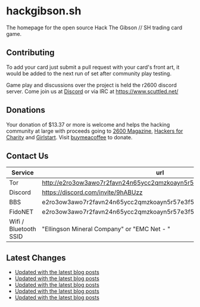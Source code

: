 # hackgibson.sh
The homepage for the open source Hack The Gibson // SH trading card game.


## Contributing

To add your card just submit a pull request with your card's front art, it would be added to the next run of set after community play testing.

Game play and discussions over the project is held the r2600 discord server. Come join us at [Discord](https://discord.com/invite/9hABUzz) or via IRC at https://www.scuttled.net/


## Donations

Your donation of $13.37 or more is welcome and helps the hacking community at large with proceeds going to [2600 Magazine](https://2600.com/), [Hackers for Charity](https://hackersforcharity.org) and [Girlstart](https://girlstart.org).  Visit [buymeacoffee](https://www.buymeacoffee.com/hackgibson.sh) to donate.


## Contact Us

Service | url
-|-
Tor | http://e2ro3ow3awo7r2favn24n65ycc2qmzkoayn5r57e3f56nvjwdcgg32ad.onion
Discord | https://discord.com/invite/9hABUzz
BBS | e2ro3ow3awo7r2favn24n65ycc2qmzkoayn5r57e3f56nvjwdcgg32ad.onion:23
FidoNET | e2ro3ow3awo7r2favn24n65ycc2qmzkoayn5r57e3f56nvjwdcgg32ad.onion:24554
Wifi / Bluetooth SSID | "Ellingson Mineral Company" or "EMC Net - <fidonet address>"

## Latest Changes
<!-- BLOG-POST-LIST:START -->
- [Updated with the latest blog posts](https://github.com/DFW2600/hackgibson.sh/commit/aac60a0e705fe8a541951d516c858e455bce6535)
- [Updated with the latest blog posts](https://github.com/DFW2600/hackgibson.sh/commit/24760ef7c2c1a9cbf5c8343e34341737c2351aaa)
- [Updated with the latest blog posts](https://github.com/DFW2600/hackgibson.sh/commit/e6d227817f69de3e79b673df346ccb0aaedf501e)
- [Updated with the latest blog posts](https://github.com/DFW2600/hackgibson.sh/commit/57fa26a8684547c7706ef961ca8756f143c310cb)
- [Updated with the latest blog posts](https://github.com/DFW2600/hackgibson.sh/commit/318d231e64a2fabfe1850d0b9199f30d6b78e84f)
<!-- BLOG-POST-LIST:END -->
